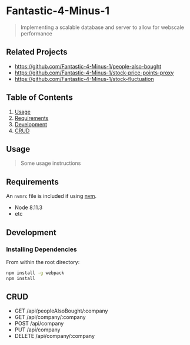 # Fantastic-4-Minus-1

> Implementing a scalable database and server to allow for webscale performance

## Related Projects

  - https://github.com/Fantastic-4-Minus-1/people-also-bought
  - https://github.com/Fantastic-4-Minus-1/stock-price-points-proxy
  - https://github.com/Fantastic-4-Minus-1/stock-fluctuation

## Table of Contents

1. [Usage](#Usage)
2. [Requirements](#requirements)
3. [Development](#development)
4. [CRUD](#CRUD)

## Usage

> Some usage instructions

## Requirements

An `nvmrc` file is included if using [nvm](https://github.com/creationix/nvm).

- Node 8.11.3
- etc

## Development

### Installing Dependencies

From within the root directory:

```sh
npm install -g webpack
npm install
```

## CRUD

 - GET    /api/peopleAlsoBought/:company
 - GET    /api/company/:company
 - POST   /api/company
 - PUT    /api/company
 - DELETE /api/company/:company
